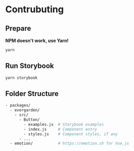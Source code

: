 # Contrubuting

## Prepare

**NPM doesn't work, use Yarn!**

```bash
yarn
```

## Run Storybook

```bash
yarn storybook
```

## Folder Structure

```bash
- packages/
  - evergarden/
    - src/
      - Button/
        - examples.js  # Storybook examples
        - index.js     # Component entry
        - styles.js    # Component styles, if any
      - ...
  - emotion/           # https://emotion.sh for Vue.js
```
